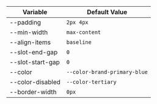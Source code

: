 | Variable         | Default Value                |
| ---------------- | ---------------------------- |
| --padding        | `2px 4px`                    |
| --min-width      | `max-content`                |
| --align-items    | `baseline`                   |
| --slot-end-gap   | `0`                          |
| --slot-start-gap | `0`                          |
| --color          | `--color-brand-primary-blue` |
| --color-disabled | `--color-tertiary`           |
| --border-width   | `0px`                        |

